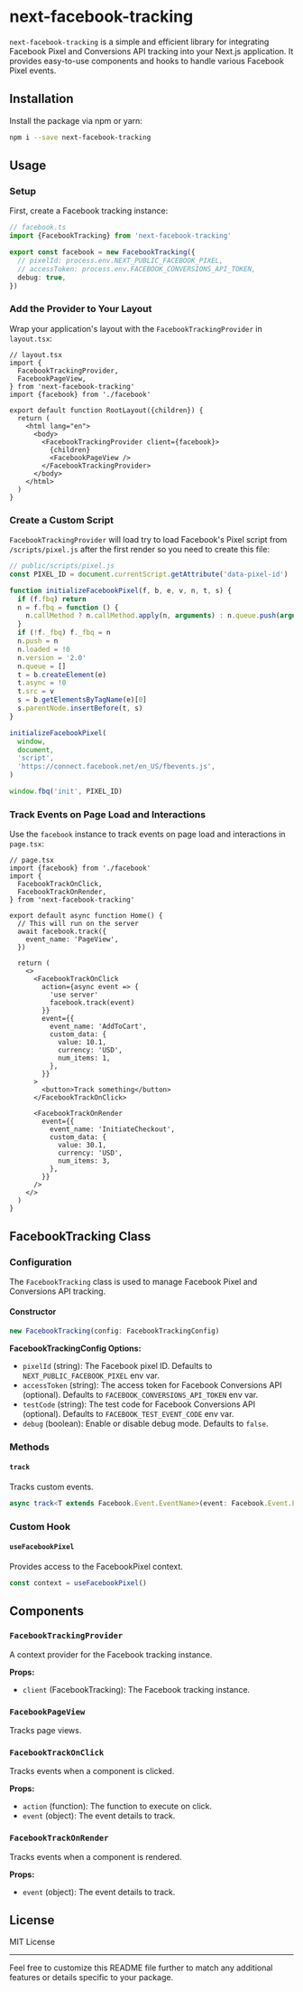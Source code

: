 # next-facebook-tracking

`next-facebook-tracking` is a simple and efficient library for integrating
Facebook Pixel and Conversions API tracking into your Next.js application. It
provides easy-to-use components and hooks to handle various Facebook Pixel
events.

## Installation

Install the package via npm or yarn:

```bash
npm i --save next-facebook-tracking
```

## Usage

### Setup

First, create a Facebook tracking instance:

```ts
// facebook.ts
import {FacebookTracking} from 'next-facebook-tracking'

export const facebook = new FacebookTracking({
  // pixelId: process.env.NEXT_PUBLIC_FACEBOOK_PIXEL,
  // accessToken: process.env.FACEBOOK_CONVERSIONS_API_TOKEN,
  debug: true,
})
```

### Add the Provider to Your Layout

Wrap your application's layout with the `FacebookTrackingProvider` in
`layout.tsx`:

```tsx
// layout.tsx
import {
  FacebookTrackingProvider,
  FacebookPageView,
} from 'next-facebook-tracking'
import {facebook} from './facebook'

export default function RootLayout({children}) {
  return (
    <html lang="en">
      <body>
        <FacebookTrackingProvider client={facebook}>
          {children}
          <FacebookPageView />
        </FacebookTrackingProvider>
      </body>
    </html>
  )
}
```

### Create a Custom Script

`FacebookTrackingProvider` will load try to load Facebook's Pixel script from
`/scripts/pixel.js` after the first render so you need to create this file:

```js
// public/scripts/pixel.js
const PIXEL_ID = document.currentScript.getAttribute('data-pixel-id')

function initializeFacebookPixel(f, b, e, v, n, t, s) {
  if (f.fbq) return
  n = f.fbq = function () {
    n.callMethod ? n.callMethod.apply(n, arguments) : n.queue.push(arguments)
  }
  if (!f._fbq) f._fbq = n
  n.push = n
  n.loaded = !0
  n.version = '2.0'
  n.queue = []
  t = b.createElement(e)
  t.async = !0
  t.src = v
  s = b.getElementsByTagName(e)[0]
  s.parentNode.insertBefore(t, s)
}

initializeFacebookPixel(
  window,
  document,
  'script',
  'https://connect.facebook.net/en_US/fbevents.js',
)

window.fbq('init', PIXEL_ID)
```

### Track Events on Page Load and Interactions

Use the `facebook` instance to track events on page load and interactions in
`page.tsx`:

```tsx
// page.tsx
import {facebook} from './facebook'
import {
  FacebookTrackOnClick,
  FacebookTrackOnRender,
} from 'next-facebook-tracking'

export default async function Home() {
  // This will run on the server
  await facebook.track({
    event_name: 'PageView',
  })

  return (
    <>
      <FacebookTrackOnClick
        action={async event => {
          'use server'
          facebook.track(event)
        }}
        event={{
          event_name: 'AddToCart',
          custom_data: {
            value: 10.1,
            currency: 'USD',
            num_items: 1,
          },
        }}
      >
        <button>Track something</button>
      </FacebookTrackOnClick>

      <FacebookTrackOnRender
        event={{
          event_name: 'InitiateCheckout',
          custom_data: {
            value: 30.1,
            currency: 'USD',
            num_items: 3,
          },
        }}
      />
    </>
  )
}
```

## FacebookTracking Class

### Configuration

The `FacebookTracking` class is used to manage Facebook Pixel and Conversions
API tracking.

#### Constructor

```typescript
new FacebookTracking(config: FacebookTrackingConfig)
```

**FacebookTrackingConfig Options:**

- `pixelId` (string): The Facebook pixel ID. Defaults to
  `NEXT_PUBLIC_FACEBOOK_PIXEL` env var.
- `accessToken` (string): The access token for Facebook Conversions API
  (optional). Defaults to `FACEBOOK_CONVERSIONS_API_TOKEN` env var.
- `testCode` (string): The test code for Facebook Conversions API (optional).
  Defaults to `FACEBOOK_TEST_EVENT_CODE` env var.
- `debug` (boolean): Enable or disable debug mode. Defaults to `false`.

### Methods

#### `track`

Tracks custom events.

```typescript
async track<T extends Facebook.Event.EventName>(event: Facebook.Event.EventData<T>)
```

### Custom Hook

#### `useFacebookPixel`

Provides access to the FacebookPixel context.

```typescript
const context = useFacebookPixel()
```

## Components

### `FacebookTrackingProvider`

A context provider for the Facebook tracking instance.

**Props:**

- `client` (FacebookTracking): The Facebook tracking instance.

### `FacebookPageView`

Tracks page views.

### `FacebookTrackOnClick`

Tracks events when a component is clicked.

**Props:**

- `action` (function): The function to execute on click.
- `event` (object): The event details to track.

### `FacebookTrackOnRender`

Tracks events when a component is rendered.

**Props:**

- `event` (object): The event details to track.

## License

MIT License

---

Feel free to customize this README file further to match any additional features
or details specific to your package.
